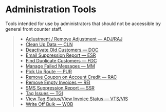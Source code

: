 # Administration Tools

Tools intended for use by administrators that should not be accessible by general front counter staff.

> - [Adjustment / Remove Adjustment — ADJ/RAJ](Administration-Tools/Adjustment-%257C-Remove-Adjustment—-ADJ%257CRAJ.md)
> - [Clean Up Data — CLN](Administration-Tools/Clean-up-Data-—-CLN.md)
> - [Deactivate Old Customers — DOC](Administration-Tools/Deactivate-Old-Customers-—-DOC.md)
> - [Email Suppression Report — ESR](Administration-Tools/Email-Suppression-Report-—-ESR.md)
> - [Find Duplicate Customers — FDC](Administration-Tools/Find-Duplicate-Customers-—-FDC.md)
> - [Manage Failed Messages — MM](Administration-Tools/Manage-Failed-Messages-—-MM.md)
> - [Pick Up Route — PUR](Administration-Tools/Pick-Up-Route-—-PUR.md)
> - [Remove Coupon on Account Credit — RAC](Administration-Tools/Remove-Coupon-on-Account-Credit-—-RAC.md)
> - [Remove Empty Invoices — REI](Administration-Tools/Remove-Empty-Invoices-—-REI.md)
> - [SMS Suppression Report — SSR](Administration-Tools/SMS-Suppression-Report-—-SSR.md)
> - [Tag Issues — TGI](Administration-Tools/Tag-Issues-—-TGI.md)
> - [View Tag Status/View Invoice Status — VTS/VIS](Administration-Tools/View-Tag-Status-%257C-View-Invoice-Status-—-VTS%257CVIS.md)
> - [Write Off Bulk — WOB](Administration-Tools/Write-Off-Bulk-—-WOB.md)